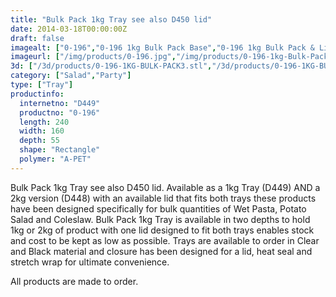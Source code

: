 ```yaml
---
title: "Bulk Pack 1kg Tray see also D450 lid"
date: 2014-03-18T00:00:00Z
draft: false
imagealt: ["0-196","0-196 1kg Bulk Pack Base","0-196 1kg Bulk Pack & Lid"]
imageurl: ["/img/products/0-196.jpg","/img/products/0-196-1kg-Bulk-Pack-Base.jpg","/img/products/0-196-1kg-Bulk-Pack-Lid.jpg"]
3d: ["/3d/products/0-196-1KG-BULK-PACK3.stl","/3d/products/0-196-1KG-BULK-PACK2.stl","/3d/products/0-196-1KG-BULK-PACK1.stl","/3d/products/0-196-1KG-BULK-PACK.stl","/3d/products/0-195-2KG-BULK-PACK.stl"]
category: ["Salad","Party"]
type: ["Tray"]
productinfo:
  internetno: "D449"
  productno: "0-196"
  length: 240
  width: 160
  depth: 55
  shape: "Rectangle"
  polymer: "A-PET"
---
```

Bulk Pack 1kg Tray see also D450 lid. Available as a 1kg Tray (D449) AND a 2kg version (D448) with an available lid that fits both trays these products have been designed specifically for bulk quantities of Wet Pasta, Potato Salad and Coleslaw. Bulk Pack 1kg Tray is available in two depths to hold 1kg or 2kg of product with one lid designed to fit both trays enables stock and cost to be kept as low as possible. Trays are available to order in Clear and Black material and closure has been designed for a lid, heat seal and stretch wrap for ultimate convenience.

All products are made to order.